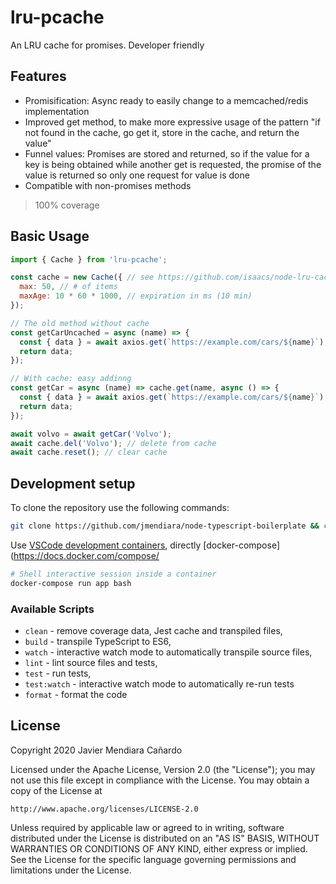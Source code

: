 
# lru-pcache

An LRU cache for promises. Developer friendly

## Features

 - Promisification: Async ready to easily change to a memcached/redis implementation
 - Improved get method, to make more expressive usage of the pattern "if not found
 in the cache, go get it, store in the cache, and return the value"
 - Funnel values: Promises are stored and returned, so if the value for a key
 is being obtained while another get is requested, the promise of the value is returned
 so only one request for value is done
 - Compatible with non-promises methods

>  100% coverage

## Basic Usage

```js
import { Cache } from 'lru-pcache';

const cache = new Cache({ // see https://github.com/isaacs/node-lru-cache#options for options
  max: 50, // # of items
  maxAge: 10 * 60 * 1000, // expiration in ms (10 min)
});

// The old method without cache
const getCarUncached = async (name) => {
  const { data } = await axios.get(`https://example.com/cars/${name}`);
  return data;
});

// With cache: easy addinng
const getCar = async (name) => cache.get(name, async () => {
  const { data } = await axios.get(`https://example.com/cars/${name}`);
  return data;
});

await volvo = await getCar('Volvo');
await cache.del('Volvo'); // delete from cache
await cache.reset(); // clear cache
```

## Development setup

To clone the repository use the following commands:

```sh
git clone https://github.com/jmendiara/node-typescript-boilerplate && cd node-typescript-boilerplate
```

Use [VSCode development containers](https://code.visualstudio.com/docs/remote/containers),  directly [docker-compose](https://docs.docker.com/compose/

```sh
# Shell interactive session inside a container
docker-compose run app bash
```

### Available Scripts

- `clean` - remove coverage data, Jest cache and transpiled files,
- `build` - transpile TypeScript to ES6,
- `watch` - interactive watch mode to automatically transpile source files,
- `lint` - lint source files and tests,
- `test` - run tests,
- `test:watch` - interactive watch mode to automatically re-run tests
- `format` - format the code

## License

Copyright 2020 Javier Mendiara Cañardo

Licensed under the Apache License, Version 2.0 (the "License");
you may not use this file except in compliance with the License.
You may obtain a copy of the License at

    http://www.apache.org/licenses/LICENSE-2.0

Unless required by applicable law or agreed to in writing, software
distributed under the License is distributed on an "AS IS" BASIS,
WITHOUT WARRANTIES OR CONDITIONS OF ANY KIND, either express or implied.
See the License for the specific language governing permissions and
limitations under the License.
